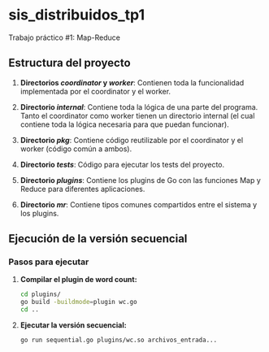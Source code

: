 # sis_distribuidos_tp1
Trabajo práctico #1: Map-Reduce 

## Estructura del proyecto

1. **Directorios _coordinator_ y _worker_**: Contienen toda la funcionalidad implementada por el coordinator y el worker.

2. **Directorio _internal_**: Contiene toda la lógica de una parte del programa. Tanto el coordinator como worker tienen un 
directorio internal (el cual contiene toda la lógica necesaria para que puedan funcionar).

3. **Directorio _pkg_**: Contiene código reutilizable por el coordinator y el worker (código común a ambos).

4. **Directorio _tests_**: Código para ejecutar los tests del proyecto.

5. **Directorio _plugins_**: Contiene los plugins de Go con las funciones Map y Reduce para diferentes aplicaciones.

6. **Directorio _mr_**: Contiene tipos comunes compartidos entre el sistema y los plugins.

## Ejecución de la versión secuencial


### Pasos para ejecutar

1. **Compilar el plugin de word count:**
   ```bash
   cd plugins/
   go build -buildmode=plugin wc.go
   cd ..
   ```

2. **Ejecutar la versión secuencial:**
   ```bash
   go run sequential.go plugins/wc.so archivos_entrada...
   ```

